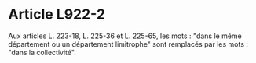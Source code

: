 # Article L922-2

Aux articles L. 223-18, L. 225-36 et L. 225-65, les mots : "dans le même département ou un département limitrophe" sont remplacés par les mots : "dans la collectivité".
